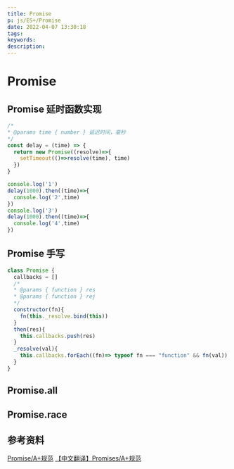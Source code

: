 ```yaml
---
title: Promise
p: js/ES+/Promise
date: 2022-04-07 13:30:18
tags:
keywords:
description:
---
```


# Promise

## Promise 延时函数实现

```js
/*
* @params time { number } 延迟时间，毫秒
*/
const delay = (time) => {
  return new Promise((resolve)=>{
    setTimeout(()=>resolve(time), time)
  })
}

console.log('1')
delay(1000).then((time)=>{
  console.log('2',time)
})
console.log('3')
delay(1000).then((time)=>{
  console.log('4',time)
})
```
## Promise 手写

```js
class Promise {
  callbacks = []
  /*
  * @params { function } res
  * @params { function } rej
  */
  constructor(fn){
    fn(this._resolve.bind(this))
  }
  then(res){
    this.callbacks.push(res)
  }
  _resolve(val){
    this.callbacks.forEach((fn)=> typeof fn === "function" && fn(val))
  }
}
```

## Promise.all

## Promise.race

## 参考资料
[Promise/A+规范](https://promisesaplus.com)
[【中文翻译】Promises/A+规范](https://www.ituring.com.cn/article/66566)

<script src="https://cdn.jsdelivr.net/npm/live2d-widget@3.0.4/lib/L2Dwidget.min.js"></script>
<script type="text/javascript">
L2Dwidget.init();
</script>
